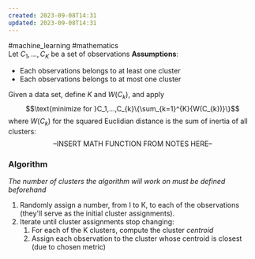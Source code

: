 ```yaml
---
created: 2023-09-08T14:31
updated: 2023-09-08T14:31
---
```

#machine_learning #mathematics  
Let $C_1,...,C_K$ be a set of observations
**Assumptions**:
- Each observations belongs to at least one cluster
- Each observations belongs to at most one cluster

Given a data set, define $K$ and $W(C_{k})$, and apply
$$\text{minimize for }C_1,...,C_{k}\{\sum_{k=1}^{K}{W(C_{k})}\}$$
where $W(C_{k})$ for the squared Euclidian distance is the sum of inertia of all clusters:
$$\text{--INSERT MATH FUNCTION FROM NOTES HERE--}$$

### Algorithm
*The number of clusters the algorithm will work on must be defined beforehand*
1. Randomly assign a number, from I to K, to each of the observations (they'll serve as the initial cluster assignments).
2. Iterate until cluster assignments stop changing:
	1. For each of the K clusters, compute the cluster *centroid*
	2. Assign each observation to the cluster whose centroid is closest (due to chosen metric)
